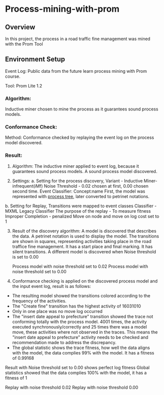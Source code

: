 # Process-mining-with-prom

## Overview

In this project, the process in a road traffic fine management was mined with the Prom Tool

## Environment Setup
Event Log: Public data from the future learn process mining with Prom course.

Tool: Prom Lite 1.2

### Algorithm:
Inductive miner chosen to mine the process as it guarantees sound process models. 

### Conformance Check:
Method: Conformance checked by replaying the event log on the process model discovered.

### Result:
1. Algorithm: 
The inductive miner applied to event log, because it guarantees sound process models. A sound process model discovered.

2. Settings: 
a. Setting for the process discovery, 
    Variant - Inductive Miner-infrequent(iMf)
    Noise Threshold - 0.02 chosen at first, 0.00 chosen second time.
    Event Classifier: Concept:name
    First, the model was represented with [process tree](https://github.com/Folasade/process-mining-with-prom/blob/master/images/process-tree.jpg), later converted to petrinet notations.

b. Setting for Replay,
    Transitions were mapped to event classes
    Classifier - MXML Legacy Classifier
    The purpose of the replay - To measure fitness
    Improper Completion - penalized
    Move on node and move on log cost set to 1

3. Result of the discovery algorithm: 
    A model is discovered that describes the data. A petrinet notation is used to display the model. 
    The transitions are shown in squares, representing activities taking place in the road traffice fine management. 
    It has a start place and final marking. 
    It has silent transitions.
    A different model is discovered when Noise threshold is set to 0.00

    Process model with noise threshold set to 0.02 
    Process model with noise threshold set to 0.00
    
4. Conformance checking is applied on the discovered process model and the input event log, result is as follows:

* The resulting model showed the transitions colored according to the frequency of the activities. 
* The "Create fine" transition has the highest activity of 16031010
* Only in one place was no move log occurred
* The "insert date appeal to prefecture" transition showed the trace not conforming totally with the process model. 4001 times, the activity executed synchronously/correctly and 25 times there was a model move, these activities where not observed in the traces. This means the "insert date appeal to prefecture" activity needs to be checked and recommendation made to address the discrepancy.
* The global statistic shows the trace fitness, how well the data aligns with the model, the data complies 99% with the model. It has a fitness of 0.99168 

Result with Noise threshold set to 0.00 shows perfect log fitness
Global statistics showed that the data complies 100% with the model, it has a fitness of 1

Replay with noise threshold 0.02
Replay with noise threshold 0.00
